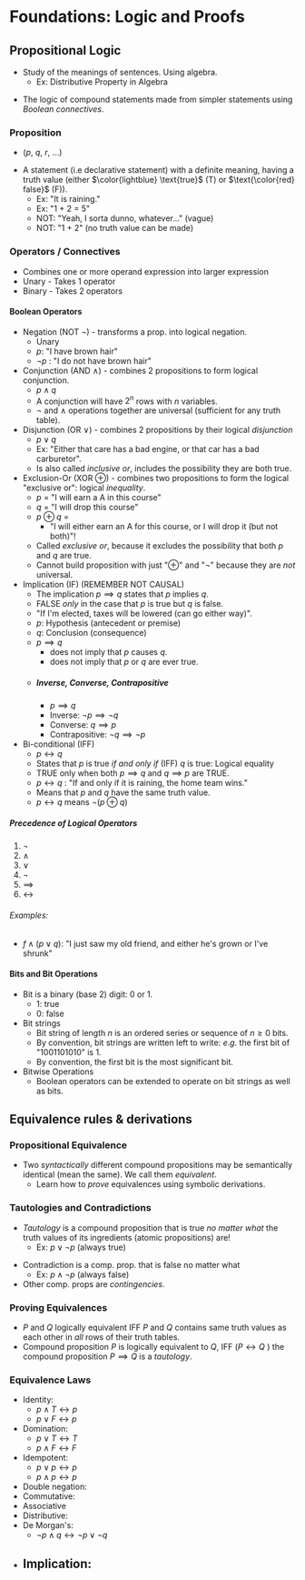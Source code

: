 # Foundations: Logic and Proofs

## Propositional Logic
* Study of the meanings of sentences. Using algebra.
	* Ex: Distributive Property in Algebra
- The logic of compound statements made from simpler statements using *Boolean connectives*.

### Proposition
* ($p$, $q$, $r$, $...$)
- A statement ($\text{i.e}$ declarative statement) with a definite meaning, having a truth value (either $\color{lightblue} \text{true}$ (T) or $\text{\color{red} false}$ (F)).
	- Ex: "It is raining."
	- Ex: "1 + 2 = 5" 
	- NOT: "Yeah, I sorta dunno, whatever..." (vague)
	- NOT: "1 + 2" (no truth value can be made)
### Operators / Connectives
- Combines one or more operand expression into larger expression
- Unary - Takes 1 operator
- Binary - Takes 2 operators
#### Boolean Operators
- Negation (NOT $\neg$) - transforms a prop. into logical negation.
	- Unary
	- $p$: "I have brown hair"
	- $\neg{p}$ : "I do not have brown hair"
- Conjunction (AND $\land$) - combines 2 propositions to form logical conjunction.
	- $p \land q$
	* A conjunction will have $2^n$ rows with $n$ variables.
	- $\neg$ and $\land$ operations together are universal (sufficient for any truth table).
- Disjunction (OR $\lor$) - combines 2 propositions by their logical *disjunction*
	- $p \lor q$
	- Ex: "Either that care has a bad engine, or that car has a bad carburetor".
	- Is also called *inclusive or*, includes the possibility they are both true.
- Exclusion-Or (XOR $\oplus$) - combines two propositions to form the logical "exclusive or": logical *inequality*.
	* $p$ = "I will earn a A in this course"
	* $q$ = "I will drop this course"
	- $p\oplus q$  =
		- "I will either earn an A for this course, or I will drop it (but not both)"!
	- Called *exclusive or*, because it excludes the possibility that both $p$ and $q$ are true.
	- Cannot build proposition with just "$\oplus$" and "$\neg$" because they are *not* universal.
- Implication (IF) (REMEMBER NOT CAUSAL)
	- The implication $p \implies q$ states that $p$ implies $q$. 
	- FALSE *only* in the case that $p$ is true but $q$ is false.
	- "If I'm elected, taxes will be lowered (can go either way)".
	- $p$: Hypothesis (antecedent or premise)
	- $q$: Conclusion (consequence)
	- $p \implies q$ 
		- does not imply that $p$ causes $q$.
		- does not imply that $p$ or $q$ are ever true.
	- ##### Inverse, Converse, Contrapositive
		- $p \implies q$ 
		- Inverse: $\neg p\implies\neg q$
		- Converse: $q \implies p$
		- Contrapositive: $\neg{q} \implies \neg{p}$
- Bi-conditional (IFF)
	- $p \leftrightarrow q$
	- States that $p$ is true *if and only if* (IFF) $q$ is true: Logical equality
	- TRUE only when both $p \implies q$ and $q \implies p$ are TRUE.
	- $p \leftrightarrow q$ : "If and only if it is raining, the home team wins."
	- Means that $p$ and $q$ have the same truth value.
	- $p \leftrightarrow q$  means $\neg(p \oplus q)$ 



##### Precedence of Logical Operators
1. $\neg$
2. $\land$
3. $\lor$
4. $\neg$ 
5. $\implies$
6. $\leftrightarrow$

###### Examples:
- $f \land (p \lor q)$: "I just saw my old friend, and either he's grown or I've shrunk"

#### Bits and Bit Operations
- Bit is a binary (base 2) digit: 0 or 1.
	- 1: true
	- 0: false
- Bit strings
	- Bit string of length $n$ is an ordered series or sequence of $n\geq0$  bits.
	- By convention, bit strings are written left to write: $e.g.$ the first bit of "1001101010" is 1.
	- By convention, the first bit is the most significant bit.
- Bitwise Operations
	- Boolean operators can be extended to operate on bit strings as well as bits.



## Equivalence rules & derivations
### Propositional Equivalence
- Two *syntactically* different compound propositions may be semantically identical (mean the same). We call them *equivalent*.
	- Learn how to *prove* equivalences using symbolic derivations.

### Tautologies and Contradictions
- *Tautology* is a compound proposition that is true *no matter what* the truth values of its ingredients (atomic propositions) are!
	- Ex: $p \lor \neg{p}$  (always true)
* Contradiction is a comp. prop. that is false no matter what
	* Ex: $p \land \neg{p}$ (always false)
* Other comp. props are *contingencies*.
### Proving Equivalences
- $P$ and $Q$ logically equivalent IFF $P$ and $Q$ contains same truth values as each other in *all* rows of their truth tables.
- Compound proposition $P$ is logically equivalent to $Q$,  IFF ($P \leftrightarrow Q$ ) the compound proposition $P\implies Q$ is a *tautology*.

### Equivalence Laws
- Identity: 
	- $p\land T \leftrightarrow p$
	- $p \lor F \leftrightarrow p$
- Domination:
	- $p\lor T \leftrightarrow T$
	- $p\land F \leftrightarrow F$
- Idempotent:
	- $p \lor p \leftrightarrow p$
	- $p \land p \leftrightarrow p$
- Double negation:
- Commutative:
- Associative
- Distributive:
- De Morgan's:
	- $\neg{p \land q} \leftrightarrow \neg{p} \lor \neg{q}$ 
- Implication:
	- 
